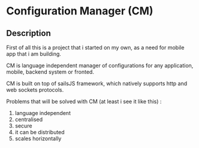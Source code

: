 # Configuration Manager (CM)

## Description

First of all this is a project that i started on my own, as a need for mobile app that i am building.


CM is language independent manager of configurations for any application, mobile, backend system or fronted. 

CM is built on top of sailsJS framework, which natively supports http and web sockets protocols.

Problems that will be solved with CM (at least i see it like this) :

1. language independent
2. centralised
3. secure
4. it can be distributed
5. scales horizontally